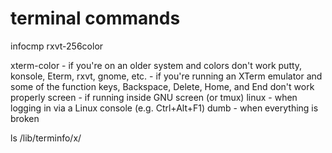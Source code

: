 # terminal commands

infocmp rxvt-256color

xterm-color - if you're on an older system and colors don't work
putty, konsole, Eterm, rxvt, gnome, etc. - if you're running an XTerm emulator and some of the function keys, Backspace, Delete, Home, and End don't work properly
screen - if running inside GNU screen (or tmux)
linux - when logging in via a Linux console (e.g. Ctrl+Alt+F1)
dumb - when everything is broken

ls /lib/terminfo/x/
